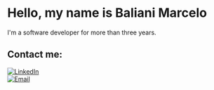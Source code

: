 # Hello, my name is Baliani Marcelo

I'm a software developer for more than three years.

## Contact me:

[![LinkedIn](https://img.shields.io/badge/LinkedIn-Baliani_Marcelo-0077B5?style=for-the-badge&logo=linkedin&logoColor=white&labelColor=101010)](https://www.linkedin.com/in/baliani-jorge/)
</br>
[![Email](https://img.shields.io/badge/baliani.m85@gmail.com-my_personal_email-D14836?style=for-the-badge&logo=gmail&logoColor=white&labelColor=101010)](mailto:baliani.m85@gmail.com)

